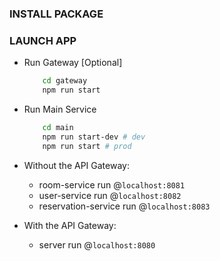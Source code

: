 ### INSTALL PACKAGE 


### LAUNCH APP 

- Run Gateway [Optional]
    ```bash
        cd gateway
        npm run start
    ```

- Run Main Service
    ```bash
        cd main
        npm run start-dev # dev
        npm run start # prod
    ```

- Without the API Gateway:
    * room-service run @`localhost:8081`
    * user-service run @`localhost:8082`
    * reservation-service run @`localhost:8083`

- With the API Gateway:
    * server run @`localhost:8080`

